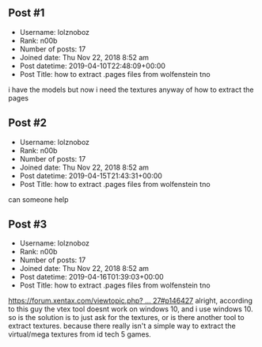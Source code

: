 ## Post #1
- Username: lolznoboz
- Rank: n00b
- Number of posts: 17
- Joined date: Thu Nov 22, 2018 8:52 am
- Post datetime: 2019-04-10T22:48:09+00:00
- Post Title: how to extract .pages files from wolfenstein tno

i have the models but now i need the textures anyway of how to extract the pages
## Post #2
- Username: lolznoboz
- Rank: n00b
- Number of posts: 17
- Joined date: Thu Nov 22, 2018 8:52 am
- Post datetime: 2019-04-15T21:43:31+00:00
- Post Title: how to extract .pages files from wolfenstein tno

can someone help
## Post #3
- Username: lolznoboz
- Rank: n00b
- Number of posts: 17
- Joined date: Thu Nov 22, 2018 8:52 am
- Post datetime: 2019-04-16T01:39:03+00:00
- Post Title: how to extract .pages files from wolfenstein tno

[https://forum.xentax.com/viewtopic.php? ... 27#p146427](https://forum.xentax.com/viewtopic.php?f=10&t=19145&p=146427#p146427) alright, according to this guy
the vtex tool doesnt work on windows 10, and i use windows 10. so is the solution is to just ask for the textures, or is there another tool to extract textures. because there really isn't a simple way to extract the virtual/mega textures from id tech 5 games.
